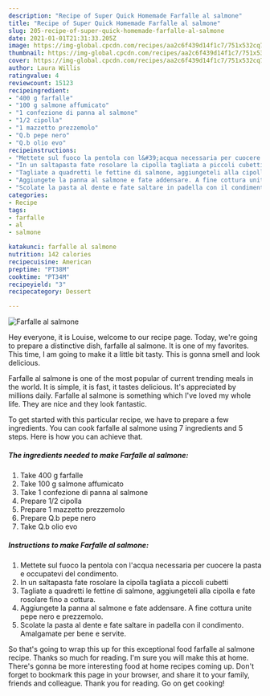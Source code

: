 ```yaml
---
description: "Recipe of Super Quick Homemade Farfalle al salmone"
title: "Recipe of Super Quick Homemade Farfalle al salmone"
slug: 205-recipe-of-super-quick-homemade-farfalle-al-salmone
date: 2021-01-01T21:31:33.205Z
image: https://img-global.cpcdn.com/recipes/aa2c6f439d14f1c7/751x532cq70/farfalle-al-salmone-recipe-main-photo.jpg
thumbnail: https://img-global.cpcdn.com/recipes/aa2c6f439d14f1c7/751x532cq70/farfalle-al-salmone-recipe-main-photo.jpg
cover: https://img-global.cpcdn.com/recipes/aa2c6f439d14f1c7/751x532cq70/farfalle-al-salmone-recipe-main-photo.jpg
author: Laura Willis
ratingvalue: 4
reviewcount: 15123
recipeingredient:
- "400 g farfalle"
- "100 g salmone affumicato"
- "1 confezione di panna al salmone"
- "1/2 cipolla"
- "1 mazzetto prezzemolo"
- "Q.b pepe nero"
- "Q.b olio evo"
recipeinstructions:
- "Mettete sul fuoco la pentola con l&#39;acqua necessaria per cuocere la pasta e occupatevi del condimento."
- "In un saltapasta fate rosolare la cipolla tagliata a piccoli cubetti"
- "Tagliate a quadretti le fettine di salmone, aggiungeteli alla cipolla e fate rosolare fino a cottura."
- "Aggiungete la panna al salmone e fate addensare. A fine cottura unite pepe nero e prezzemolo."
- "Scolate la pasta al dente e fate saltare in padella con il condimento. Amalgamate per bene e servite."
categories:
- Recipe
tags:
- farfalle
- al
- salmone

katakunci: farfalle al salmone 
nutrition: 142 calories
recipecuisine: American
preptime: "PT38M"
cooktime: "PT34M"
recipeyield: "3"
recipecategory: Dessert

---
```



![Farfalle al salmone](https://img-global.cpcdn.com/recipes/aa2c6f439d14f1c7/751x532cq70/farfalle-al-salmone-recipe-main-photo.jpg)

Hey everyone, it is Louise, welcome to our recipe page. Today, we're going to prepare a distinctive dish, farfalle al salmone. It is one of my favorites. This time, I am going to make it a little bit tasty. This is gonna smell and look delicious.

Farfalle al salmone is one of the most popular of current trending meals in the world. It is simple, it is fast, it tastes delicious. It's appreciated by millions daily. Farfalle al salmone is something which I've loved my whole life. They are nice and they look fantastic.




To get started with this particular recipe, we have to prepare a few ingredients. You can cook farfalle al salmone using 7 ingredients and 5 steps. Here is how you can achieve that.

<!--inarticleads1-->

##### The ingredients needed to make Farfalle al salmone:

1. Take 400 g farfalle
1. Take 100 g salmone affumicato
1. Take 1 confezione di panna al salmone
1. Prepare 1/2 cipolla
1. Prepare 1 mazzetto prezzemolo
1. Prepare Q.b pepe nero
1. Take Q.b olio evo




<!--inarticleads2-->

##### Instructions to make Farfalle al salmone:

1. Mettete sul fuoco la pentola con l&#39;acqua necessaria per cuocere la pasta e occupatevi del condimento.
1. In un saltapasta fate rosolare la cipolla tagliata a piccoli cubetti
1. Tagliate a quadretti le fettine di salmone, aggiungeteli alla cipolla e fate rosolare fino a cottura.
1. Aggiungete la panna al salmone e fate addensare. A fine cottura unite pepe nero e prezzemolo.
1. Scolate la pasta al dente e fate saltare in padella con il condimento. Amalgamate per bene e servite.




So that's going to wrap this up for this exceptional food farfalle al salmone recipe. Thanks so much for reading. I'm sure you will make this at home. There's gonna be more interesting food at home recipes coming up. Don't forget to bookmark this page in your browser, and share it to your family, friends and colleague. Thank you for reading. Go on get cooking!
